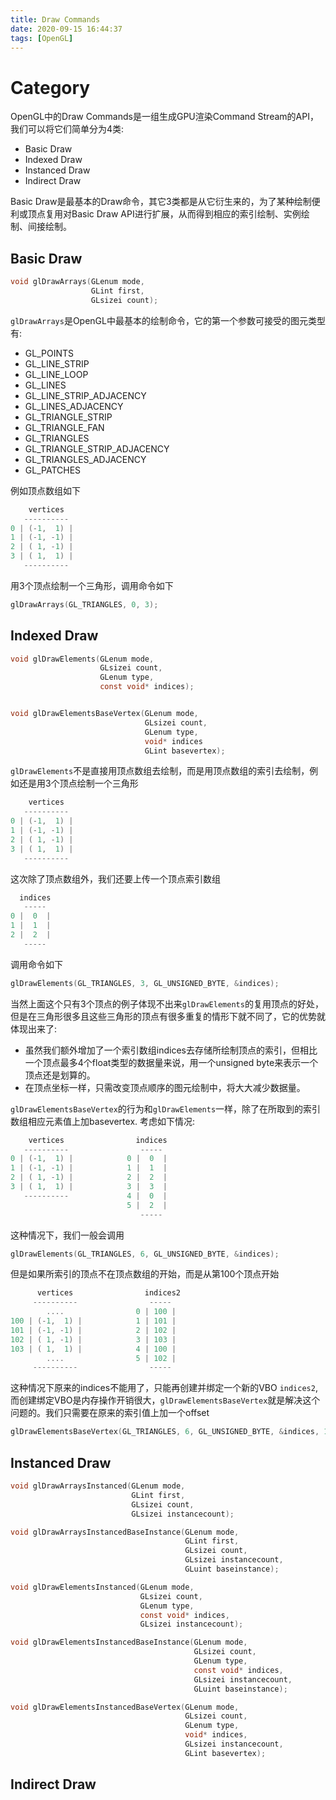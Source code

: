 ```yaml
---
title: Draw Commands
date: 2020-09-15 16:44:37
tags: [OpenGL]
---
```


# Category
OpenGL中的Draw Commands是一组生成GPU渲染Command Stream的API，我们可以将它们简单分为4类:
- Basic Draw
- Indexed Draw
- Instanced Draw
- Indirect Draw

<!--more-->

Basic Draw是最基本的Draw命令，其它3类都是从它衍生来的，为了某种绘制便利或顶点复用对Basic Draw API进行扩展，从而得到相应的索引绘制、实例绘制、间接绘制。

## Basic Draw
```c
void glDrawArrays(GLenum mode,
                  GLint first,
                  GLsizei count);
```

`glDrawArrays`是OpenGL中最基本的绘制命令，它的第一个参数可接受的图元类型有:
- GL_POINTS
- GL_LINE_STRIP
- GL_LINE_LOOP
- GL_LINES
- GL_LINE_STRIP_ADJACENCY
- GL_LINES_ADJACENCY
- GL_TRIANGLE_STRIP
- GL_TRIANGLE_FAN
- GL_TRIANGLES
- GL_TRIANGLE_STRIP_ADJACENCY
- GL_TRIANGLES_ADJACENCY
- GL_PATCHES

例如顶点数组如下
```c
    vertices
   ----------
0 | (-1,  1) |
1 | (-1, -1) |
2 | ( 1, -1) |
3 | ( 1,  1) |
   ----------
```
用3个顶点绘制一个三角形，调用命令如下
```c
glDrawArrays(GL_TRIANGLES, 0, 3);
```

## Indexed Draw
```c
void glDrawElements(GLenum mode,
                    GLsizei count,
                    GLenum type,
                    const void* indices);


void glDrawElementsBaseVertex(GLenum mode,
                              GLsizei count,
                              GLenum type,
                              void* indices
                              GLint basevertex);
```

`glDrawElements`不是直接用顶点数组去绘制，而是用顶点数组的索引去绘制，例如还是用3个顶点绘制一个三角形
```c
    vertices
   ----------
0 | (-1,  1) |
1 | (-1, -1) |
2 | ( 1, -1) |
3 | ( 1,  1) |
   ----------
```

这次除了顶点数组外，我们还要上传一个顶点索引数组
```c
  indices
   -----
0 |  0  |
1 |  1  |
2 |  2  |
   -----
```
调用命令如下
```c
glDrawElements(GL_TRIANGLES, 3, GL_UNSIGNED_BYTE, &indices);
```
当然上面这个只有3个顶点的例子体现不出来`glDrawElements`的复用顶点的好处，但是在三角形很多且这些三角形的顶点有很多重复的情形下就不同了，它的优势就体现出来了:
- 虽然我们额外增加了一个索引数组indices去存储所绘制顶点的索引，但相比一个顶点最多4个float类型的数据量来说，用一个unsigned byte来表示一个顶点还是划算的。
- 在顶点坐标一样，只需改变顶点顺序的图元绘制中，将大大减少数据量。

`glDrawElementsBaseVertex`的行为和`glDrawElements`一样，除了在所取到的索引数组相应元素值上加basevertex. 考虑如下情况:

```c
    vertices                indices
   ----------                -----
0 | (-1,  1) |            0 |  0  |
1 | (-1, -1) |            1 |  1  |
2 | ( 1, -1) |            2 |  2  |
3 | ( 1,  1) |            3 |  3  |
   ----------             4 |  0  |
                          5 |  2  |
                             -----
```

这种情况下，我们一般会调用
```c
glDrawElements(GL_TRIANGLES, 6, GL_UNSIGNED_BYTE, &indices);
```

但是如果所索引的顶点不在顶点数组的开始，而是从第100个顶点开始
```c
      vertices                indices2
     ----------                -----
        ....                0 | 100 |
100 | (-1,  1) |            1 | 101 |
101 | (-1, -1) |            2 | 102 |
102 | ( 1, -1) |            3 | 103 |
103 | ( 1,  1) |            4 | 100 |
        ....                5 | 102 |
     ----------                -----
```

这种情况下原来的indices不能用了，只能再创建并绑定一个新的VBO `indices2`, 而创建绑定VBO是内存操作开销很大，`glDrawElementsBaseVertex`就是解决这个问题的。我们只需要在原来的索引值上加一个offset
```c
glDrawElementsBaseVertex(GL_TRIANGLES, 6, GL_UNSIGNED_BYTE, &indices, 100);
```

## Instanced Draw
```c
void glDrawArraysInstanced(GLenum mode,
                           GLint first,
                           GLsizei count,
                           GLsizei instancecount);

void glDrawArraysInstancedBaseInstance(GLenum mode,
                                       GLint first,
                                       GLsizei count,
                                       GLsizei instancecount,
                                       GLuint baseinstance);

void glDrawElementsInstanced(GLenum mode,
                             GLsizei count,
                             GLenum type,
                             const void* indices,
                             GLsizei instancecount);

void glDrawElementsInstancedBaseInstance(GLenum mode,
                                         GLsizei count,
                                         GLenum type,
                                         const void* indices,
                                         GLsizei instancecount,
                                         GLuint baseinstance);

void glDrawElementsInstancedBaseVertex(GLenum mode,
                                       GLsizei count,
                                       GLenum type,
                                       void* indices,
                                       GLsizei instancecount,
                                       GLint basevertex);
```
## Indirect Draw
